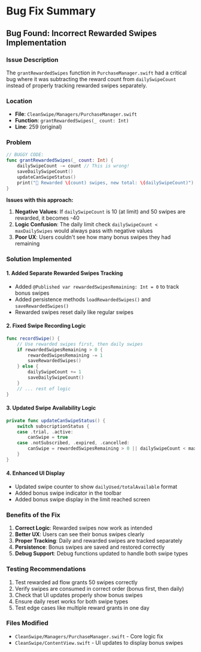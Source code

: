 # Bug Fix Summary

## Bug Found: Incorrect Rewarded Swipes Implementation

### Issue Description
The `grantRewardedSwipes` function in `PurchaseManager.swift` had a critical bug where it was subtracting the reward count from `dailySwipeCount` instead of properly tracking rewarded swipes separately.

### Location
- **File**: `CleanSwipe/Managers/PurchaseManager.swift`
- **Function**: `grantRewardedSwipes(_ count: Int)`
- **Line**: 259 (original)

### Problem
```swift
// BUGGY CODE:
func grantRewardedSwipes(_ count: Int) {
    dailySwipeCount -= count // This is wrong!
    saveDailySwipeCount()
    updateCanSwipeStatus()
    print("🎁 Rewarded \(count) swipes, new total: \(dailySwipeCount)")
}
```

**Issues with this approach:**
1. **Negative Values**: If `dailySwipeCount` is 10 (at limit) and 50 swipes are rewarded, it becomes -40
2. **Logic Confusion**: The daily limit check `dailySwipeCount < maxDailySwipes` would always pass with negative values
3. **Poor UX**: Users couldn't see how many bonus swipes they had remaining

### Solution Implemented

#### 1. Added Separate Rewarded Swipes Tracking
- Added `@Published var rewardedSwipesRemaining: Int = 0` to track bonus swipes
- Added persistence methods `loadRewardedSwipes()` and `saveRewardedSwipes()`
- Rewarded swipes reset daily like regular swipes

#### 2. Fixed Swipe Recording Logic
```swift
func recordSwipe() {
    // Use rewarded swipes first, then daily swipes
    if rewardedSwipesRemaining > 0 {
        rewardedSwipesRemaining -= 1
        saveRewardedSwipes()
    } else {
        dailySwipeCount += 1
        saveDailySwipeCount()
    }
    // ... rest of logic
}
```

#### 3. Updated Swipe Availability Logic
```swift
private func updateCanSwipeStatus() {
    switch subscriptionStatus {
    case .trial, .active:
        canSwipe = true
    case .notSubscribed, .expired, .cancelled:
        canSwipe = rewardedSwipesRemaining > 0 || dailySwipeCount < maxDailySwipes
    }
}
```

#### 4. Enhanced UI Display
- Updated swipe counter to show `dailyUsed/totalAvailable` format
- Added bonus swipe indicator in the toolbar
- Added bonus swipe display in the limit reached screen

### Benefits of the Fix
1. **Correct Logic**: Rewarded swipes now work as intended
2. **Better UX**: Users can see their bonus swipes clearly
3. **Proper Tracking**: Daily and rewarded swipes are tracked separately
4. **Persistence**: Bonus swipes are saved and restored correctly
5. **Debug Support**: Debug functions updated to handle both swipe types

### Testing Recommendations
1. Test rewarded ad flow grants 50 swipes correctly
2. Verify swipes are consumed in correct order (bonus first, then daily)
3. Check that UI updates properly show bonus swipes
4. Ensure daily reset works for both swipe types
5. Test edge cases like multiple reward grants in one day

### Files Modified
- `CleanSwipe/Managers/PurchaseManager.swift` - Core logic fix
- `CleanSwipe/ContentView.swift` - UI updates to display bonus swipes